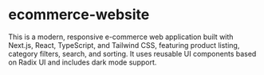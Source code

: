 # ecommerce-website
This is a modern, responsive e-commerce web application built with Next.js, React, TypeScript, and Tailwind CSS, featuring product listing, category filters, search, and sorting. It uses reusable UI components based on Radix UI and includes dark mode support. 
